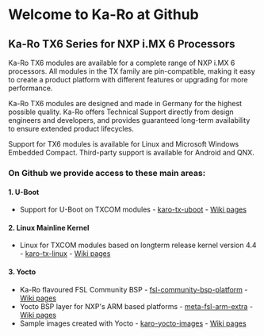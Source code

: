 # Welcome to Ka-Ro at Github

## Ka-Ro TX6 Series for NXP i.MX 6 Processors

Ka-Ro TX6 modules are available for a complete range of NXP i.MX 6 processors. All modules in the TX family are pin-compatible, making it easy to create a product platform with different features or upgrading for more performance. 

Ka-Ro TX6 modules are designed and made in Germany for the highest possible quality.  Ka-Ro offers Technical Support directly from design engineers and developers, and provides guaranteed long-term availability to ensure extended product lifecycles. 

Support for TX6 modules is available for Linux and Microsoft Windows Embedded Compact. Third-party support is available for Android and QNX.  

### On Github we provide access to these main areas:
#### 1. U-Boot ###
- Support for U-Boot on TXCOM modules - [karo-tx-uboot](https://github.com/karo-electronics/karo-tx-uboot) - [Wiki pages](https://github.com/karo-electronics/karo-tx-uboot/wiki)
  
#### 2. Linux Mainline Kernel ###
  - Linux for TXCOM modules based on longterm release kernel version 4.4 - [karo-tx-linux](https://github.com/karo-electronics/karo-tx-linux) - [Wiki pages](https://github.com/karo-electronics/karo-tx-linux/wiki)
  
#### 3. Yocto
  - Ka-Ro flavoured FSL Community BSP - [fsl-community-bsp-platform](https://github.com/karo-electronics/fsl-community-bsp-platform) - [Wiki pages](https://github.com/karo-electronics/fsl-community-bsp-platform/wiki)
  - Yocto BSP layer for NXP's ARM based platforms - [meta-fsl-arm-extra](https://github.com/karo-electronics/meta-fsl-arm-extra) - [Wiki pages](https://github.com/karo-electronics/meta-fsl-arm-extra/wiki)
  - Sample images created with Yocto - [karo-yocto-images](https://github.com/karo-electronics/karo-yocto-images) - [Wiki pages](https://github.com/karo-electronics/karo-yocto-images/wiki)

